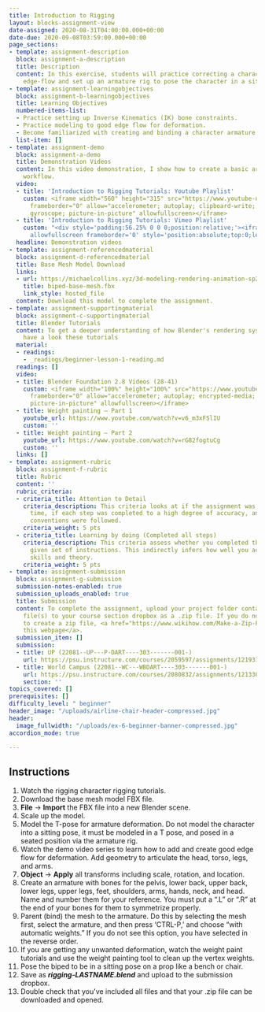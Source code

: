 ```yaml
---
title: Introduction to Rigging
layout: blocks-assignment-view
date-assigned: 2020-08-31T04:00:00.000+00:00
date-due: 2020-09-08T03:59:00.000+00:00
page_sections:
- template: assignment-description
  block: assignment-a-description
  title: Description
  content: In this exercise, students will practice correcting a character model's
    edge-flow and set up an armature rig to pose the character in a sitting position.
- template: assignment-learningobjectives
  block: assignment-b-learningobjectives
  title: Learning Objectives
  numbered-items-list:
  - Practice setting up Inverse Kinematics (IK) bone constraints.
  - Practice modeling to good edge flow for deformation.
  - Become familiarized with creating and binding a character armature.
  list-item: []
- template: assignment-demo
  block: assignment-a-demo
  title: Demonstration Videos
  content: In this video demonstration, I show how to create a basic armature rigging
    workflow.
  video:
  - title: 'Introduction to Rigging Tutorials: Youtube Playlist'
    custom: <iframe width="560" height="315" src="https://www.youtube-nocookie.com/embed/videoseries?list=PL-V2nChTadrX4lOk4gv0XjdSVpB31qOtJ"
      frameborder="0" allow="accelerometer; autoplay; clipboard-write; encrypted-media;
      gyroscope; picture-in-picture" allowfullscreen></iframe>
  - title: 'Introduction to Rigging Tutorials: Vimeo Playlist'
    custom: "<div style='padding:56.25% 0 0 0;position:relative;'><iframe src='https://vimeo.com/showcase/7753495/embed'
      allowfullscreen frameborder='0' style='position:absolute;top:0;left:0;width:100%;height:100%;'></iframe></div>"
  headline: Demonstration videos
- template: assignment-referencedmaterial
  block: assignment-d-referencedmaterial
  title: Base Mesh Model Download
  links:
  - url: https://michaelcollins.xyz/3d-modeling-rendering-animation-sp20--oer/assets/exercise-downloads/biped-base-mesh.fbx
    title: biped-base-mesh.fbx
    link_style: hosted_file
  content: Download this model to complete the assignment.
- template: assignment-supportingmaterial
  block: assignment-c-supportingmaterial
  title: Blender Tutorials
  content: To get a deeper understanding of how Blender's rendering system works,
    have a look these tutorials
  material:
  - readings:
    - _readings/beginner-lesson-1-reading.md
  readings: []
  video:
  - title: Blender Foundation 2.8 Videos (28-41)
    custom: <iframe width="100%" height="100%" src="https://www.youtube-nocookie.com/embed/videoseries?list=PLa1F2ddGya_-UvuAqHAksYnB0qL9yWDO6"
      frameborder="0" allow="accelerometer; autoplay; encrypted-media; gyroscope;
      picture-in-picture" allowfullscreen></iframe>
  - title: Weight painting – Part 1
    youtube_url: https://www.youtube.com/watch?v=v6_m3xFSlIU
    custom: ''
  - title: Weight painting – Part 2
    youtube_url: https://www.youtube.com/watch?v=rG82fogtuCg
    custom: ''
  links: []
- template: assignment-rubric
  block: assignment-f-rubric
  title: Rubric
  content: ''
  rubric_criteria:
  - criteria_title: Attention to Detail
    criteria_description: This criteria looks at if the assignment was submitted on
      time, if each step was completed to a high degree of accuracy, and if file naming
      conventions were followed.
    criteria_weight: 5 pts
  - criteria_title: Learning by doing (Completed all steps)
    criteria_description: This criteria assess whether you completed the assignment's
      given set of instructions. This indirectly infers how well you acquired foundational
      skills and theory.
    criteria_weight: 5 pts
- template: assignment-submission
  block: assignment-g-submission
  submission-notes-enabled: true
  submission_uploads_enabled: true
  title: Submission
  content: To complete the assignment, upload your project folder containing your
    file(s) to your course section dropbox as a .zip file. If you do not know how
    to create a zip file, <a href="https://www.wikihow.com/Make-a-Zip-File" title="">see
    this webpage</a>.
  submission_item: []
  submission:
  - title: UP (22081--UP---P-DART----303-------001-)
    url: https://psu.instructure.com/courses/2059597/assignments/12193176
  - title: World Campus (22081--WC---WBDART----303-------001-)
    url: https://psu.instructure.com/courses/2080832/assignments/12133054
    section: ''
topics_covered: []
prerequisites: []
difficulty_level: " beginner"
header_image: "/uploads/airline-chair-header-compressed.jpg"
header:
  image_fullwidth: "/uploads/ex-6-beginner-banner-compressed.jpg"
accordion_mode: true

---
```

## Instructions

 1. Watch the rigging character rigging tutorials.
 2. Download the base mesh model FBX file.
 3. **File** → **Import** the FBX file into a new Blender scene.
 4. Scale up the model.
 5. Model the T-pose for armature deformation. Do not model the character into a sitting pose, it must be modeled in a T pose, and posed in a seated position via the armature rig.
 6. Watch the demo video series to learn how to add and create good edge flow for deformation. Add geometry to articulate the head, torso, legs, and arms.
 7. **Object** → **Apply** all transforms including scale, rotation, and location.
 8. Create an armature with bones for the pelvis, lower back, upper back, lower legs, upper legs, feet, shoulders, arms, hands, neck, and head. Name and number them for your reference. You must put a “.L” or “.R” at the end of your bones for them to symmetrize properly.
 9. Parent (bind) the mesh to the armature. Do this by selecting the mesh first, select the armature, and then press ‘CTRL-P,’ and choose “with automatic weights.” If you do not see this option, you have selected in the reverse order.
10. If you are getting any unwanted deformation, watch the weight paint tutorials and use the weight painting tool to clean up the vertex weights.
11. Pose the biped to be in a sitting pose on a prop like a bench or chair.
12. Save as **_rigging-LASTNAME.blend_** and upload to the submission dropbox.
13. Double check that you've included all files and that your .zip file can be downloaded and opened.